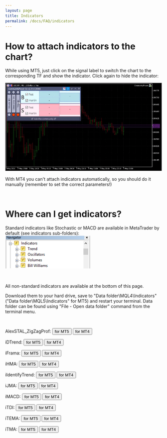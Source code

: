 ```yaml
---
layout: page
title: Indicators
permalink: /docs/FAQ/indicators
---
```


# How to attach indicators to the chart?

While using MT5, just click on the signal label to switch the chart to the corresponding TF and show the indicator. Click again to hide the indicator:

![faq_indy_1.gif](../../assets/img/faq/faq_indy_1.gif)

With MT4 you can't attach indicators automatically, so you should do it manually (remember to set the correct parameters!)

<br />

# Where can I get indicators?

Standard indicators like Stochastic or MACD are available in MetaTrader by default (see indicators sub-folders):
![faq_indy_2.png](../../assets/img/faq/faq_indy_2.png)

<br />

All non-standard indicators are available at the bottom of this page.

Download them to your hard drive, save to "Data folder\MQL4\Indicators\" ("Data folder\MQL5\Indicators\" for MT5) and restart your terminal. Data folder can be found using "File - Open data folder" command from the terminal menu.

<br />

AlexSTAL_ZigZagProf:
[<button class="btn btn-success">for MT5</button>]({{site.baseurl}}/assets/Indicators/AlexSTAL_ZigZagProf.ex5)
[<button class="btn btn-primary">for MT4</button>]({{site.baseurl}}/assets/Indicators/AlexSTAL_ZigZagProf.ex4)

iDTrend:
[<button class="btn btn-success">for MT5</button>]({{site.baseurl}}/assets/Indicators/iDTrend.ex5)
[<button class="btn btn-primary">for MT4</button>]({{site.baseurl}}/assets/Indicators/iDTrend.ex4)

iFrama:
[<button class="btn btn-success">for MT5</button>]({{site.baseurl}}/assets/Indicators/iFrama.ex5)
[<button class="btn btn-primary">for MT4</button>]({{site.baseurl}}/assets/Indicators/iFrama.ex4)

iHMA:
[<button class="btn btn-success">for MT5</button>]({{site.baseurl}}/assets/Indicators/iHMA.ex5)
[<button class="btn btn-primary">for MT4</button>]({{site.baseurl}}/assets/Indicators/iHMA.ex4)

iIdentifyTrend:
[<button class="btn btn-success">for MT5</button>]({{site.baseurl}}/assets/Indicators/iIdentifyTrend.ex5)
[<button class="btn btn-primary">for MT4</button>]({{site.baseurl}}/assets/Indicators/iIdentifyTrend.ex4)

iJMA:
[<button class="btn btn-success">for MT5</button>]({{site.baseurl}}/assets/Indicators/iJMA.ex5)
[<button class="btn btn-primary">for MT4</button>]({{site.baseurl}}/assets/Indicators/iJMA.ex4)

iMACD:
[<button class="btn btn-success">for MT5</button>]({{site.baseurl}}/assets/Indicators/iMACD.ex5)
[<button class="btn btn-primary">for MT4</button>]({{site.baseurl}}/assets/Indicators/iMACD.ex4)

iTDI:
[<button class="btn btn-success">for MT5</button>]({{site.baseurl}}/assets/Indicators/iTDI.ex5)
[<button class="btn btn-primary">for MT4</button>]({{site.baseurl}}/assets/Indicators/iTDI.ex4)

iTEMA:
[<button class="btn btn-success">for MT5</button>]({{site.baseurl}}/assets/Indicators/iTEMA.ex5)
[<button class="btn btn-primary">for MT4</button>]({{site.baseurl}}/assets/Indicators/iTEMA.ex4)

iTMA:
[<button class="btn btn-success">for MT5</button>]({{site.baseurl}}/assets/Indicators/iTMA.ex5)
[<button class="btn btn-primary">for MT4</button>]({{site.baseurl}}/assets/Indicators/iTMA.ex4)
